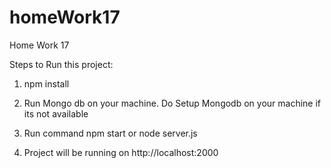 # homeWork17
Home Work 17

Steps to Run this project:

1. npm install

2. Run Mongo db on your machine. Do Setup Mongodb on your machine if its not available

3. Run command npm start or node server.js

4. Project will be running on http://localhost:2000
